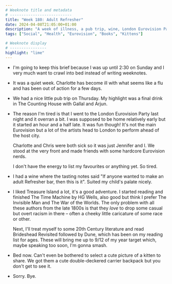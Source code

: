 ```yaml
---
# Weeknote title and metadata
# ---------------------------
title: "Week 180: Adult Refresher"
date: 2024-04-08T21:05:00+01:00
description: "A week of illness, a pub trip, wine, London Eurovision Parties, Long John Silver, Morlocks, smashing my reading target, and a cat backpack."
tags: ["Social", "Health", "Eurovision", "Books", "Kittens"]

# Weeknote display
# ----------------
highlight: "lime"
---
```


  * I'm going to keep this brief because I was up until 2:30 on Sunday and I very much want to crawl into bed instead of writing weeknotes.

  * It was a quiet week. Charlotte has become ill with what seems like a flu and has been out of action for a few days.

  * We had a nice little pub trip on Thursday. My highlight was a final drink in The Counting House with Gallal and Arjun.

  * The reason I'm tired is that I went to the London Eurovision Party last night and it overran a bit. I was supposed to be home relatively early but it started an hour and a half late. It was fun though! It's not the main Eurovision but a lot of the artists head to London to perform ahead of the host city.

    Charlotte and Chris were both sick so it was just Jennifer and I. We stood at the very front and made friends with some hardcore Eurovision nerds.

    I don't have the energy to list my favourites or anything yet. So tired.

  * I had a wine where the tasting notes said "If anyone wanted to make an adult Refresher bar, then this is it". Suited my child's palate nicely.

  * I liked Treasure Island a lot, it's a good adventure. I started reading and finished The Time Machine by HG Wells, also good but think I prefer The Invisible Man and The War of the Worlds. The only problem with all these authors from the late 1800s is that they _love_ to drop some casual but overt racism in there – often a cheeky little caricature of some race or other.

    Next, I'll treat myself to some 20th Century literature and read Brideshead Revisited followed by Dune, which has been on my reading list for ages. These will bring me up to 9/12 of my year target which, maybe speaking too soon, I'm gonna smash.

  * Bed now. Can't even be bothered to select a cute picture of a kitten to share. We got them a cute double-deckered carrier backpack but you don't get to see it.

  * Sorry. Bye.
